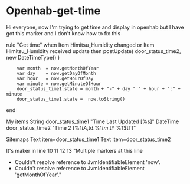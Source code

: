 # Openhab-get-time
Hi everyone, now I'm trying to get time and display in openhab but I have got this marker and I don't know how to fix this

rule "Get time"
	when 
	Item Himitsu_Humidity changed or Item Himitsu_Humidity received update
	then
		postUpdate( door_status_time2, new DateTimeType() )
 
		var month  = now.getMonthOfYear
		var day    = now.getDayOfMonth
		var hour   = now.getHourOfDay
		var minute = now.getMinuteOfHour
		door_status_time1.state = month + "-" + day " " + hour + ":" + minute
		door_status_time1.state =  now.toString()
end	

My items
String door_status_time1 "Time Last Updated [%s]"
DateTime door_status_time2 "Time 2 [%1$tA, %1$td.%1$tm.%1$tY %1$tT]"

Sitemaps
Text item=door_status_time1
Text item=door_status_time2 

It's maker in line 10 11 12 13
"Multiple markers at this line
- Couldn't resolve reference to JvmIdentifiableElement 'now'.
- Couldn't resolve reference to JvmIdentifiableElement 'getMonthOfYear'."
